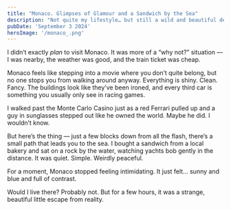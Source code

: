 ```yaml
---
title: "Monaco. Glimpses of Glamour and a Sandwich by the Sea"
description: "Not quite my lifestyle… but still a wild and beautiful detour"
pubDate: 'September 3 2024'
heroImage: '/monaco_.png'
---
```


I didn’t exactly *plan* to visit Monaco. It was more of a “why not?” situation — I was nearby, the weather was good, and the train ticket was cheap.

Monaco feels like stepping into a movie where you don’t quite belong, but no one stops you from walking around anyway. Everything is shiny. Clean. Fancy. The buildings look like they’ve been ironed, and every third car is something you usually only see in racing games.

I walked past the Monte Carlo Casino just as a red Ferrari pulled up and a guy in sunglasses stepped out like he owned the world. Maybe he did. I wouldn’t know.

But here’s the thing — just a few blocks down from all the flash, there’s a small path that leads you to the sea. I bought a sandwich from a local bakery and sat on a rock by the water, watching yachts bob gently in the distance. It was quiet. Simple. Weirdly peaceful.

For a moment, Monaco stopped feeling intimidating. It just felt... sunny and blue and full of contrast.

Would I live there? Probably not. But for a few hours, it was a strange, beautiful little escape from reality.

